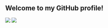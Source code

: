 ## Welcome to my GitHub profile!

<div>
  <img src="https://github-readme-stats-sigma-five.vercel.app/api?username=jonataslaguna&show_icons=true&theme=dark">
  <img src="https://github-readme-stats-sigma-five.vercel.app/api/top-langs/?username=jonataslaguna&layout=compact&theme=dark">
</div>

